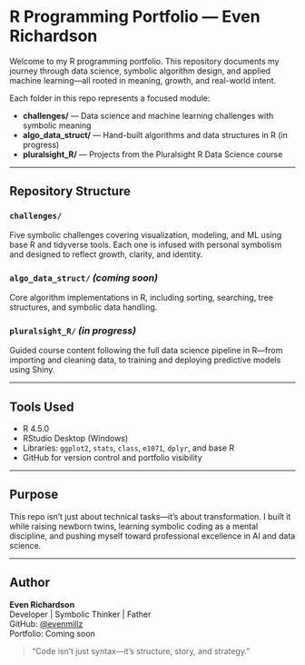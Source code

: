 # R Programming Portfolio — Even Richardson

Welcome to my R programming portfolio. This repository documents my journey through data science, symbolic algorithm design, and applied machine learning—all rooted in meaning, growth, and real-world intent.

Each folder in this repo represents a focused module:
- **challenges/** — Data science and machine learning challenges with symbolic meaning
- **algo_data_struct/** — Hand-built algorithms and data structures in R (in progress)
- **pluralsight_R/** — Projects from the Pluralsight R Data Science course

---

## Repository Structure

### `challenges/`  
Five symbolic challenges covering visualization, modeling, and ML using base R and tidyverse tools. Each one is infused with personal symbolism and designed to reflect growth, clarity, and identity.

### `algo_data_struct/` *(coming soon)*  
Core algorithm implementations in R, including sorting, searching, tree structures, and symbolic data handling.

### `pluralsight_R/` *(in progress)*  
Guided course content following the full data science pipeline in R—from importing and cleaning data, to training and deploying predictive models using Shiny.

---

## Tools Used

- R 4.5.0
- RStudio Desktop (Windows)
- Libraries: `ggplot2`, `stats`, `class`, `e1071`, `dplyr`, and base R
- GitHub for version control and portfolio visibility

---

## Purpose

This repo isn’t just about technical tasks—it’s about transformation. I built it while raising newborn twins, learning symbolic coding as a mental discipline, and pushing myself toward professional excellence in AI and data science.

---

## Author

**Even Richardson**  
Developer | Symbolic Thinker | Father  
GitHub: [@evenmillz](https://github.com/evenmillz)  
Portfolio: Coming soon

> “Code isn’t just syntax—it’s structure, story, and strategy.”
